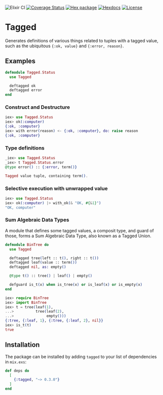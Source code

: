 ![Elixir CI](https://github.com/notCalle/elixir-tagged/workflows/Elixir%20CI/badge.svg)
[![Coverage Status](https://coveralls.io/repos/github/notCalle/elixir-tagged/badge.svg?branch=master)](https://coveralls.io/github/notCalle/elixir-tagged?branch=master)
[![Hex package](https://img.shields.io/hexpm/v/tagged)](https://hex.pm/packages/tagged)
[![Hexdocs](https://img.shields.io/badge/hex-docs-orange)](https://hexdocs.pm/tagged)
[![License](https://img.shields.io/github/license/notCalle/elixir-tagged)](https://github.com/notCalle/elixir-tagged/blob/master/LICENSE.txt)

# Tagged

Generates definitions of various things related to tuples with a tagged value,
such as the ubiquitous `{:ok, value}` and `{:error, reason}`.

## Examples

```elixir
defmodule Tagged.Status
  use Tagged

  deftagged ok
  deftagged error
end
```

### Construct and Destructure

```elixir
iex> use Tagged.Status
iex> ok(:computer)
{:ok, :computer}
iex> with error(reason) <- {:ok, :computer}, do: raise reason
{:ok, :computer}
```

### Type definitions

```elixir
_iex> use Tagged.Status
_iex> t Tagged.Status.error
@type error() :: {:error, term()}

Tagged value tuple, containing term().
```

### Selective execution with unwrapped value

```elixir
iex> use Tagged.Status
iex> ok(:computer) |> with_ok(& "OK, #{&1}")
"OK, computer"
```

### Sum Algebraic Data Types

A module that defines some tagged values, a composit type, and guard of those,
forms a Sum Algebraic Data Type, also known as a Tagged Union.

```elixir
defmodule BinTree do
  use Tagged

  deftagged tree(left :: t(), right :: t())
  deftagged leaf(value :: term())
  deftagged nil, as: empty()

  @type t() :: tree() | leaf() | empty()

  defguard is_t(x) when is_tree(x) or is_leaf(x) or is_empty(x)
end

iex> require BinTree
iex> import BinTree
iex> t = tree(leaf(1),
...>          tree(leaf(2),
...>               empty()))
{:tree, {:leaf, 1}, {:tree, {:leaf, 2}, nil}}
iex> is_t(t)
true
```

## Installation

The package can be installed by adding `tagged` to your list of dependencies
in `mix.exs`:

```elixir
def deps do
  [
    {:tagged, "~> 0.3.0"}
  ]
end
```
